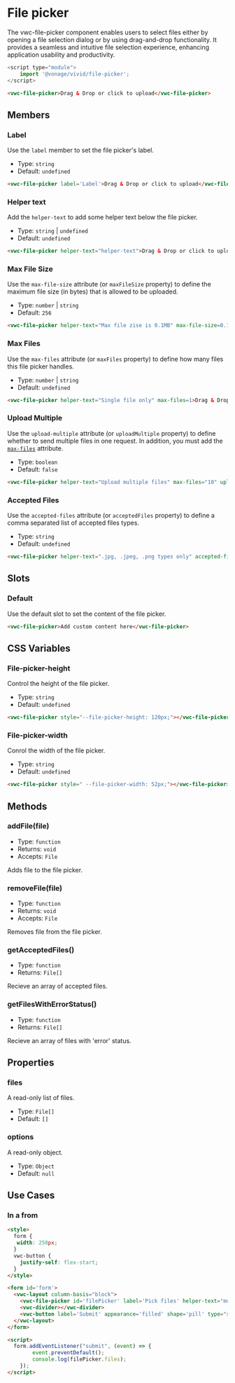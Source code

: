 # File picker

The vwc-file-picker component enables users to select files either by opening a file selection dialog or by using drag-and-drop functionality. It provides a seamless and intuitive file selection experience, enhancing application usability and productivity.

```js
<script type="module">
    import '@vonage/vivid/file-picker';
</script>
```

```html preview
<vwc-file-picker>Drag & Drop or click to upload</vwc-file-picker>
```

## Members

### Label

Use the `label` member to set the file picker's label.

- Type: `string`
- Default: `undefined`

```html preview
<vwc-file-picker label='Label'>Drag & Drop or click to upload</vwc-file-picker>
```

### Helper text

Add the `helper-text` to add some helper text below the file picker.

- Type: `string` | `undefined`
- Default: `undefined`

```html preview
<vwc-file-picker helper-text="helper-text">Drag & Drop or click to upload</vwc-file-picker>
```

### Max File Size

Use the `max-file-size` attribute (or `maxFileSize` property) to define the maximum file size (in bytes) that is allowed to be uploaded.

- Type: `number` | `string`
- Default: `256`

```html preview
<vwc-file-picker helper-text="Max file zise is 0.1MB" max-file-size=0.1>Drag & Drop or click to upload</vwc-file-picker>
```

### Max Files

Use the `max-files` attribute (or `maxFiles` property) to define how many files this file picker handles. 

- Type: `number` | `string`
- Default: `undefined`

```html preview
<vwc-file-picker helper-text="Single file only" max-files=1>Drag & Drop or click to upload</vwc-file-picker>
```
### Upload Multiple

Use the `upload-multiple` attribute (or `uploadMultiple` property) to define whether to send multiple files in one request. In addition, you must add the [`max-files`](#max-files) attribute.

- Type: `boolean`
- Default: `false`

```html preview
<vwc-file-picker helper-text="Upload multiple files" max-files="10" upload-multiple>Drag & Drop or click to upload</vwc-file-picker>
```

### Accepted Files

Use the `accepted-files` attribute (or `acceptedFiles` property) to define a comma separated list of accepted files types.

- Type: `string`
- Default: `undefined`

```html preview
<vwc-file-picker helper-text=".jpg, .jpeg, .png types only" accepted-files=".jpg, .jpeg, .png">Drag & Drop or click to upload</vwc-file-picker>
```

## Slots

### Default

Use the default slot to set the content of the file picker.

```html preview
<vwc-file-picker>Add custom content here</vwc-file-picker>
```

## CSS Variables

### File-picker-height

Control the height of the file picker.

- Type: `string`
- Default: `undefined`

```html preview
<vwc-file-picker style="--file-picker-height: 120px;"></vwc-file-picker>
```

### File-picker-width

Conrol the width of the file picker.

- Type: `string`
- Default: `undefined`

```html preview
<vwc-file-picker style=" --file-picker-width: 52px;"></vwc-file-picker>
```


## Methods

### addFile(file)

- Type: `function`
- Returns: `void`
- Accepts: `File`

Adds file to the file picker.

### removeFile(file)

- Type: `function`
- Returns: `void`
- Accepts: `File`

Removes file from the file picker.

### getAcceptedFiles()

- Type: `function`
- Returns: `File[]`

Recieve an array of accepted files.

### getFilesWithErrorStatus()

- Type: `function`
- Returns: `File[]`

Recieve an array of files with 'error' status.

## Properties

### files

A read-only list of files.

- Type: `File[]`
- Default: `[]`

### options

A read-only object.

- Type: `Object`
- Default: `null`

## Use Cases

### In a from

```html preview
<style>
  form {
   width: 250px;
  }
  vwc-button {
    justify-self: flex-start;
  }
</style>

<form id='form'>
  <vwc-layout column-basis="block">
    <vwc-file-picker id='filePicker' label='Pick files' helper-text="multiple files of any type" max-files="50" upload-multiple>Drag & Drop or click to upload</vwc-file-picker>
    <vwc-divider></vwc-divider>
    <vwc-button label='Submit' appearance='filled' shape='pill' type="submit"></vwc-button>
  </vwc-layout>
</form>

<script>
  form.addEventListener("submit", (event) => {
        event.preventDefault();
        console.log(filePicker.files);
    });
</script>
```